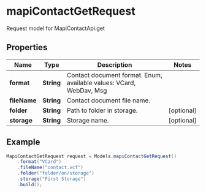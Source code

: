# mapiContactGetRequest

Request model for MapiContactApi.get

## Properties

Name | Type | Description | Notes
---- | ---- | ----------- | -----
**format** | **String**| Contact document format. Enum, available values: VCard, WebDav, Msg |
**fileName** | **String**| Contact document file name. |
**folder** | **String**| Path to folder in storage. | [optional]
**storage** | **String**| Storage name. | [optional]

## Example
```java
MapiContactGetRequest request = Models.mapiContactGetRequest()
    .format("VCard")
    .fileName("contact.vcf")
    .folder("folder/on/storage")
    .storage("First Storage")
    .build();
```

